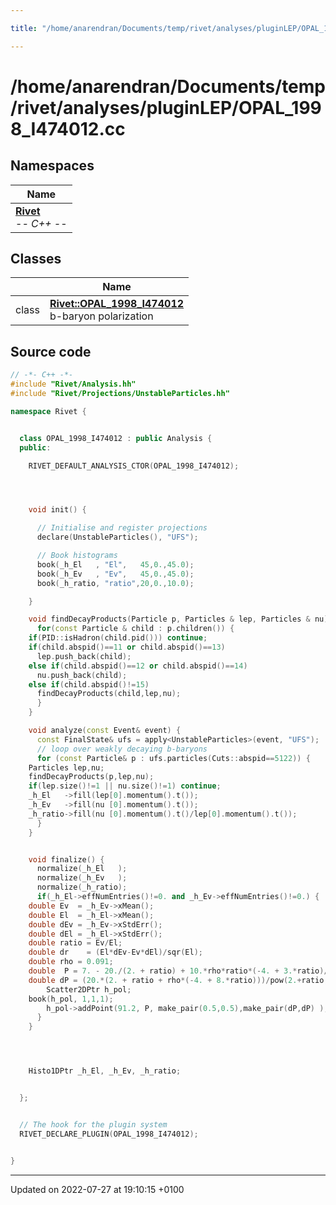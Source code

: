 ```yaml
---

title: "/home/anarendran/Documents/temp/rivet/analyses/pluginLEP/OPAL_1998_I474012.cc"

---
```


# /home/anarendran/Documents/temp/rivet/analyses/pluginLEP/OPAL_1998_I474012.cc



## Namespaces

| Name           |
| -------------- |
| **[Rivet](http://example.org/namespaces/namespacerivet/)** <br>-*- C++ -*-  |

## Classes

|                | Name           |
| -------------- | -------------- |
| class | **[Rivet::OPAL_1998_I474012](http://example.org/classes/classrivet_1_1opal__1998__i474012/)** <br>b-baryon polarization  |




## Source code

```cpp
// -*- C++ -*-
#include "Rivet/Analysis.hh"
#include "Rivet/Projections/UnstableParticles.hh"

namespace Rivet {


  class OPAL_1998_I474012 : public Analysis {
  public:

    RIVET_DEFAULT_ANALYSIS_CTOR(OPAL_1998_I474012);




    void init() {

      // Initialise and register projections
      declare(UnstableParticles(), "UFS");

      // Book histograms
      book(_h_El   , "El",   45,0.,45.0);
      book(_h_Ev   , "Ev",   45,0.,45.0);
      book(_h_ratio, "ratio",20,0.,10.0);

    }

    void findDecayProducts(Particle p, Particles & lep, Particles & nu) {
      for(const Particle & child : p.children()) {
    if(PID::isHadron(child.pid())) continue;
    if(child.abspid()==11 or child.abspid()==13)
      lep.push_back(child);
    else if(child.abspid()==12 or child.abspid()==14)
      nu.push_back(child);
    else if(child.abspid()!=15)
      findDecayProducts(child,lep,nu);
      }
    }

    void analyze(const Event& event) {
      const FinalState& ufs = apply<UnstableParticles>(event, "UFS");
      // loop over weakly decaying b-baryons
      for (const Particle& p : ufs.particles(Cuts::abspid==5122)) {
    Particles lep,nu;
    findDecayProducts(p,lep,nu);
    if(lep.size()!=1 || nu.size()!=1) continue;
    _h_El   ->fill(lep[0].momentum().t());
    _h_Ev   ->fill(nu [0].momentum().t());
    _h_ratio->fill(nu [0].momentum().t()/lep[0].momentum().t());
      }
    }


    void finalize() {
      normalize(_h_El   );
      normalize(_h_Ev   );
      normalize(_h_ratio);
      if(_h_El->effNumEntries()!=0. and _h_Ev->effNumEntries()!=0.) {
    double Ev  = _h_Ev->xMean();
    double El  = _h_El->xMean();
    double dEv = _h_Ev->xStdErr();
    double dEl = _h_El->xStdErr();
    double ratio = Ev/El;
    double dr    = (El*dEv-Ev*dEl)/sqr(El);
    double rho = 0.091;
    double  P = 7. - 20./(2. + ratio) + 10.*rho*ratio*(-4. + 3.*ratio)/sqr(2.+ratio);
    double dP = (20.*(2. + ratio + rho*(-4. + 8.*ratio)))/pow(2.+ratio,3)*dr;
        Scatter2DPtr h_pol;
    book(h_pol, 1,1,1);
        h_pol->addPoint(91.2, P, make_pair(0.5,0.5),make_pair(dP,dP) );
      }
    }




    Histo1DPtr _h_El, _h_Ev, _h_ratio;


  };


  // The hook for the plugin system
  RIVET_DECLARE_PLUGIN(OPAL_1998_I474012);


}
```


-------------------------------

Updated on 2022-07-27 at 19:10:15 +0100
